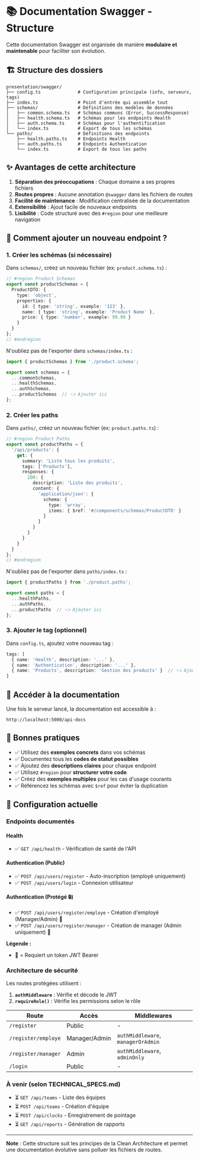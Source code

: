 # 📚 Documentation Swagger - Structure

Cette documentation Swagger est organisée de manière **modulaire et maintenable** pour faciliter son évolution.

## 🏗️ Structure des dossiers

```
presentation/swagger/
├── config.ts              # Configuration principale (info, serveurs, tags)
├── index.ts               # Point d'entrée qui assemble tout
├── schemas/               # Définitions des modèles de données
│   ├── common.schema.ts   # Schémas communs (Error, SuccessResponse)
│   ├── health.schema.ts   # Schémas pour les endpoints Health
│   ├── auth.schema.ts     # Schémas pour l'authentification
│   └── index.ts           # Export de tous les schémas
└── paths/                 # Définitions des endpoints
    ├── health.paths.ts    # Endpoints Health
    ├── auth.paths.ts      # Endpoints Authentication
    └── index.ts           # Export de tous les paths
```

## ✨ Avantages de cette architecture

1. **Séparation des préoccupations** : Chaque domaine a ses propres fichiers
2. **Routes propres** : Aucune annotation `@swagger` dans les fichiers de routes
3. **Facilité de maintenance** : Modification centralisée de la documentation
4. **Extensibilité** : Ajout facile de nouveaux endpoints
5. **Lisibilité** : Code structuré avec des `#region` pour une meilleure navigation

## 🚀 Comment ajouter un nouveau endpoint ?

### 1. Créer les schémas (si nécessaire)

Dans `schemas/`, créez un nouveau fichier (ex: `product.schema.ts`) :

```typescript
// #region Product Schemas
export const productSchemas = {
  ProductDTO: {
    type: 'object',
    properties: {
      id: { type: 'string', example: '123' },
      name: { type: 'string', example: 'Product Name' },
      price: { type: 'number', example: 99.99 }
    }
  }
};
// #endregion
```

N'oubliez pas de l'exporter dans `schemas/index.ts` :

```typescript
import { productSchemas } from './product.schema';

export const schemas = {
  ...commonSchemas,
  ...healthSchemas,
  ...authSchemas,
  ...productSchemas  // 👈 Ajouter ici
};
```

### 2. Créer les paths

Dans `paths/`, créez un nouveau fichier (ex: `product.paths.ts`) :

```typescript
// #region Product Paths
export const productPaths = {
  '/api/products': {
    get: {
      summary: 'Liste tous les produits',
      tags: ['Products'],
      responses: {
        200: {
          description: 'Liste des produits',
          content: {
            'application/json': {
              schema: {
                type: 'array',
                items: { $ref: '#/components/schemas/ProductDTO' }
              }
            }
          }
        }
      }
    }
  }
};
// #endregion
```

N'oubliez pas de l'exporter dans `paths/index.ts` :

```typescript
import { productPaths } from './product.paths';

export const paths = {
  ...healthPaths,
  ...authPaths,
  ...productPaths  // 👈 Ajouter ici
};
```

### 3. Ajouter le tag (optionnel)

Dans `config.ts`, ajoutez votre nouveau tag :

```typescript
tags: [
  { name: 'Health', description: '...' },
  { name: 'Authentication', description: '...' },
  { name: 'Products', description: 'Gestion des produits' }  // 👈 Ajouter ici
]
```

## 📖 Accéder à la documentation

Une fois le serveur lancé, la documentation est accessible à :

```
http://localhost:5000/api-docs
```

## 🎯 Bonnes pratiques

- ✅ Utilisez des **exemples concrets** dans vos schémas
- ✅ Documentez tous les **codes de statut possibles**
- ✅ Ajoutez des **descriptions claires** pour chaque endpoint
- ✅ Utilisez `#region` pour **structurer votre code**
- ✅ Créez des **exemples multiples** pour les cas d'usage courants
- ✅ Référencez les schémas avec `$ref` pour éviter la duplication

## 🔧 Configuration actuelle

### Endpoints documentés

#### Health
- ✅ `GET /api/health` - Vérification de santé de l'API

#### Authentication (Public)
- ✅ `POST /api/users/register` - Auto-inscription (employé uniquement)
- ✅ `POST /api/users/login` - Connexion utilisateur

#### Authentication (Protégé 🔒)
- ✅ `POST /api/users/register/employe` - Création d'employé (Manager/Admin) 🔐
- ✅ `POST /api/users/register/manager` - Création de manager (Admin uniquement) 🔐

**Légende :**
- 🔐 = Requiert un token JWT Bearer

### Architecture de sécurité

Les routes protégées utilisent :
1. **`authMiddleware`** : Vérifie et décode le JWT
2. **`requireRole()`** : Vérifie les permissions selon le rôle

| Route | Accès | Middlewares |
|-------|-------|-------------|
| `/register` | Public | - |
| `/register/employe` | Manager/Admin | `authMiddleware`, `managerOrAdmin` |
| `/register/manager` | Admin | `authMiddleware`, `adminOnly` |
| `/login` | Public | - |

### À venir (selon TECHNICAL_SPECS.md)

- ⏳ `GET /api/teams` - Liste des équipes
- ⏳ `POST /api/teams` - Création d'équipe
- ⏳ `POST /api/clocks` - Enregistrement de pointage
- ⏳ `GET /api/reports` - Génération de rapports

---

**Note** : Cette structure suit les principes de la Clean Architecture et permet une documentation évolutive sans polluer les fichiers de routes.

